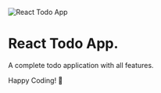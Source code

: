 ![React Todo App](./banner.png)

# React Todo App.

A complete todo application with all features.

Happy Coding! 🚀
